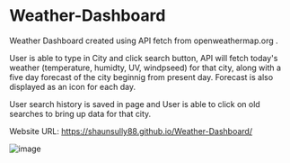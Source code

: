 # Weather-Dashboard

Weather Dashboard created using API fetch from openweathermap.org . 

User is able to type in City and click search button, API will fetch today's weather (temperature, humidty, UV, windpseed) for that city, along with a five day forecast of the city beginnig from present day. Forecast is also displayed as an icon for each day. 

User search history is saved in page and User is able to click on old searches to bring up data for that city. 

Website URL: https://shaunsully88.github.io/Weather-Dashboard/

![image](https://user-images.githubusercontent.com/98717384/161444983-f2a652c0-37bf-4259-b0eb-174a88a5ba95.png)
